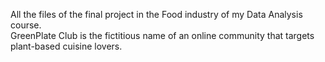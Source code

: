 All the files of the final project in the Food industry of my Data Analysis course.
<br> GreenPlate Club is the fictitious name of an online community that targets plant-based cuisine lovers.

